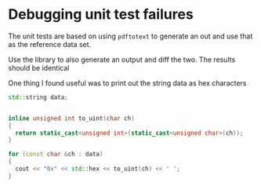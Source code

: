 # Debugging unit test failures

The unit tests are based on using `pdftotext` to generate an out and use that as the
reference data set.

Use the library to also generate an output and diff the two.
The results should be identical

One thing I found useful was to print out the string data as hex characters

```cpp
std::string data;


inline unsigned int to_uint(char ch)
{
  return static_cast<unsigned int>(static_cast<unsigned char>(ch));
}

for (const char &ch : data)
{
  cout << "0x" << std::hex << to_uint(ch) << ' ';
}
```

